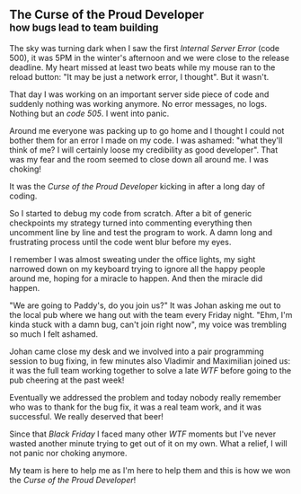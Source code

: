 The Curse of the Proud Developer <br><small>how bugs lead to team building</small>
---

The sky was turning dark when I saw the first _Internal Server Error_ (code 500), it was 5PM in the winter's afternoon and we were close to the release deadline. My heart missed at least two beats while my mouse ran to the reload button: "It may be just a network error, I thought". But it wasn't.

That day I was working on an important server side piece of code and suddenly nothing was working anymore. No error messages, no logs. Nothing but an _code 505_. I went into panic.

Around me everyone was packing up to go home and I thought I could not bother them for an error I made on my code. I was ashamed: "what they'll think of me? I will certainly loose my credibility as good developer". That was my fear and the room seemed to close down all around me. I was choking!

It was the _Curse of the Proud Developer_ kicking in after a long day of coding.

So I started to debug my code from scratch. After a bit of generic checkpoints my strategy turned into commenting everything then uncomment line by line and test the program to work. A damn long and frustrating process until the code went blur before my eyes.

I remember I was almost sweating under the office lights, my sight narrowed down on my keyboard trying to ignore all the happy people around me, hoping for a miracle to happen. And then the miracle did happen.

"We are going to Paddy's, do you join us?" It was Johan asking me out to the local pub where we hang out with the team every Friday night. "Ehm, I'm kinda stuck with a damn bug, can't join right now", my voice was trembling so much I felt ashamed.

Johan came close my desk and we involved into a pair programming session to bug fixing, in few minutes also Vladimir and Maximilian joined us: it was the full team working together to solve a late _WTF_ before going to the pub cheering at the past week!

Eventually we addressed the problem and today nobody really remember who was to thank for the bug fix, it was a real team work, and it was successful. We really deserved that beer!

Since that _Black Friday_ I faced many other _WTF_ moments but I've never wasted another minute trying to get out of it on my own. What a relief, I will not panic nor choking anymore.

My team is here to help me as I'm here to help them and this is how we won the _Curse of the Proud Developer_!